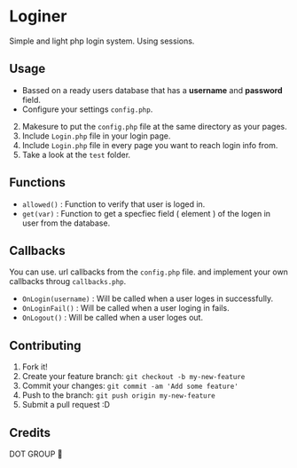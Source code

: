 # Loginer
Simple and light php login system.
Using sessions.

## Usage 
  - Bassed on a ready users database that has a **username** and **password** field.
- Configure your settings `config.php`.
2. Makesure to put the `config.php` file at the same directory as your pages.
3. Include `Login.php` file in your login page.
4. Include `Login.php` file in every page you want to reach login info from.
5. Take a look at the `test` folder.

## Functions 
- `allowed()` : Function to verify that user is loged in.
- `get(var)`  : Function to get a specfiec field ( element ) of the logen in user from the database.

## Callbacks
You can use. url callbacks from the `config.php` file. and implement your own callbacks throug `callbacks.php`.
- `OnLogin(username)` : Will be called when a user loges in successfully.
- `OnLoginFail()`     : Will be called when a user loging in fails.
- `OnLogout()`        : Will be called when a user loges out.

## Contributing
1. Fork it!
2. Create your feature branch: `git checkout -b my-new-feature`
3. Commit your changes: `git commit -am 'Add some feature'`
4. Push to the branch: `git push origin my-new-feature`
5. Submit a pull request :D

## Credits
DOT GROUP :dancer:
